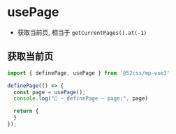 # usePage

* 获取当前页, 相当于 `getCurrentPages().at(-1)`

## 获取当前页

```ts
import { definePage, usePage } from '@52css/mp-vue3'

definePage(() => {
  const page = usePage();
  console.log("🚀 ~ definePage ~ page:", page)

  return {
  }
});
```